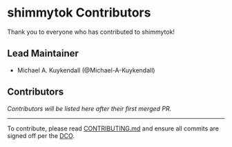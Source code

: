 # shimmytok Contributors

Thank you to everyone who has contributed to shimmytok!

## Lead Maintainer

- Michael A. Kuykendall (@Michael-A-Kuykendall)

## Contributors

*Contributors will be listed here after their first merged PR.*

---

To contribute, please read [CONTRIBUTING.md](CONTRIBUTING.md) and ensure all commits are signed off per the [DCO](DCO.md).

